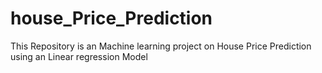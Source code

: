 # house_Price_Prediction
This Repository is an Machine learning project on House Price Prediction using an Linear regression Model
